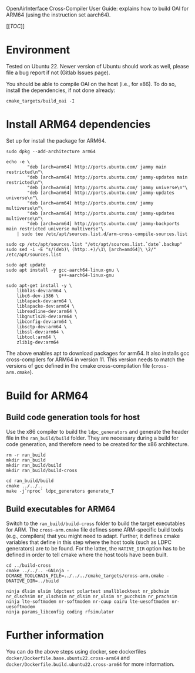 OpenAirInterface Cross-Compiler User Guide: explains how to build OAI for ARM64
(using the instruction set aarch64).

[[_TOC_]]

# Environment

Tested on Ubuntu 22. Newer version of Ubuntu should work as well, please file a
bug report if not (Gitlab Issues page).

You should be able to compile OAI on the host (i.e., for x86). To do so,
install the dependencies, if not done already:

```shell
cmake_targets/build_oai -I
```

# Install ARM64 dependencies

Set up for install the package for ARM64.

```shell
sudo dpkg --add-architecture arm64

echo -e \
        "deb [arch=arm64] http://ports.ubuntu.com/ jammy main restricted\n"\
        "deb [arch=arm64] http://ports.ubuntu.com/ jammy-updates main restricted\n"\
        "deb [arch=arm64] http://ports.ubuntu.com/ jammy universe\n"\
        "deb [arch=arm64] http://ports.ubuntu.com/ jammy-updates universe\n"\
        "deb [arch=arm64] http://ports.ubuntu.com/ jammy multiverse\n"\
        "deb [arch=arm64] http://ports.ubuntu.com/ jammy-updates multiverse\n"\
        "deb [arch=arm64] http://ports.ubuntu.com/ jammy-backports main restricted universe multiverse"\
    | sudo tee /etc/apt/sources.list.d/arm-cross-compile-sources.list

sudo cp /etc/apt/sources.list "/etc/apt/sources.list.`date`.backup"
sudo sed -i -E "s/(deb)\ (http:.+)/\1\ [arch=amd64]\ \2/" /etc/apt/sources.list

sudo apt update
sudo apt install -y gcc-aarch64-linux-gnu \
                    g++-aarch64-linux-gnu

sudo apt-get install -y \
    libblas-dev:arm64 \
    libc6-dev-i386 \
    liblapack-dev:arm64 \
    liblapacke-dev:arm64 \
    libreadline-dev:arm64 \
    libgnutls28-dev:arm64 \
    libconfig-dev:arm64 \
    libsctp-dev:arm64 \
    libssl-dev:arm64 \
    libtool:arm64 \
    zlib1g-dev:arm64
```

The above enables apt to download packages for arm64. It also installs
gcc cross-compilers for ARM64 in version 11. This version needs to match the
versions of gcc defined in the cmake cross-compilation file (`cross-arm.cmake`).

# Build for ARM64

## Build code generation tools for host

Use the x86 compiler to build the `ldpc_generators` and generate the header
file in the `ran_build/build` folder.  They are necessary during a build for
code generation, and therefore need to be created for the x86 architecture.

```shell
rm -r ran_build
mkdir ran_build
mkdir ran_build/build
mkdir ran_build/build-cross

cd ran_build/build
cmake ../../..
make -j`nproc` ldpc_generators generate_T
```

## Build executables for ARM64

Switch to the `ran_build/build-cross` folder to build the target executables
for ARM. The `cross-arm.cmake` file defines some ARM-specific build tools
(e.g., compilers) that you might need to adapt. Further, it defines cmake
variables that define in this step where the host tools (such as LDPC
generators) are to be found. For the latter, the `NATIVE_DIR` option has to
be defined in order to tell cmake where the host tools have been built.

```shell
cd ../build-cross
cmake ../../.. -GNinja -DCMAKE_TOOLCHAIN_FILE=../../../cmake_targets/cross-arm.cmake -DNATIVE_DIR=../build

ninja dlsim ulsim ldpctest polartest smallblocktest nr_pbchsim nr_dlschsim nr_ulschsim nr_dlsim nr_ulsim nr_pucchsim nr_prachsim
ninja lte-softmodem nr-softmodem nr-cuup oairu lte-uesoftmodem nr-uesoftmodem
ninja params_libconfig coding rfsimulator
```

# Further information

You can do the above steps using docker, see dockerfiles
`docker/Dockerfile.base.ubuntu22.cross-arm64` and
`docker/Dockerfile.build.ubuntu22.cross-arm64` for more information.
